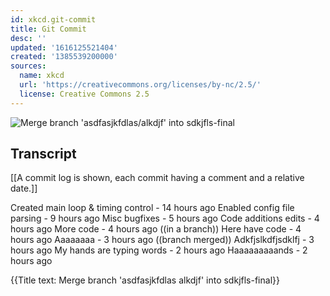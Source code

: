 ```yaml
---
id: xkcd.git-commit
title: Git Commit
desc: ''
updated: '1616125521404'
created: '1385539200000'
sources:
  name: xkcd
  url: 'https://creativecommons.org/licenses/by-nc/2.5/'
  license: Creative Commons 2.5
---
```

![Merge branch 'asdfasjkfdlas/alkdjf' into sdkjfls-final](https://imgs.xkcd.com/comics/git_commit.png)

## Transcript
[[A commit log is shown, each commit having a comment and a relative date.]]

Created main loop & timing control - 14 hours ago
Enabled config file parsing - 9 hours ago
Misc bugfixes - 5 hours ago
Code additions
edits - 4 hours ago
More code - 4 hours ago
((in a branch))
Here have code - 4 hours ago
Aaaaaaaa - 3 hours ago
((branch merged))
Adkfjslkdfjsdklfj - 3 hours ago
My hands are typing words - 2 hours ago
Haaaaaaaaands - 2 hours ago

{{Title text: Merge branch 'asdfasjkfdlas
alkdjf' into sdkjfls-final}}
